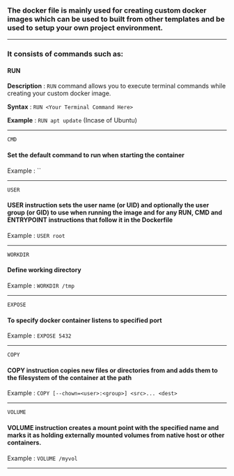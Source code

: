 ### The docker file is mainly used for creating custom docker images which can be used to built from other templates and be used to setup your own project environment.
******
### It consists of commands such as:

#### RUN
**Description** : `RUN` command allows you to execute terminal commands while creating your custom docker image.

**Syntax**  : `RUN <Your Terminal Command Here>`

**Example** : `RUN apt update` (Incase of Ubuntu)
******

`CMD`
#### Set the default command to run when starting the container
Example : ``
******

`USER`
#### USER instruction sets the user name (or UID) and optionally the user group (or GID) to use when running the image and for any RUN, CMD and ENTRYPOINT instructions that follow it in the Dockerfile
Example : `USER root`
******

`WORKDIR`
#### Define working directory
Example : `WORKDIR /tmp`
******

`EXPOSE`
#### To specify docker container listens to specified port
Example : `EXPOSE 5432`
******

`COPY`
#### COPY instruction copies new files or directories from <src> and adds them to the filesystem of the container at the path <dest>
Example : `COPY [--chown=<user>:<group>] <src>... <dest>`
******

`VOLUME` 
#### VOLUME instruction creates a mount point with the specified name and marks it as holding externally mounted volumes from native host or other containers.
Example : `VOLUME /myvol`
******
